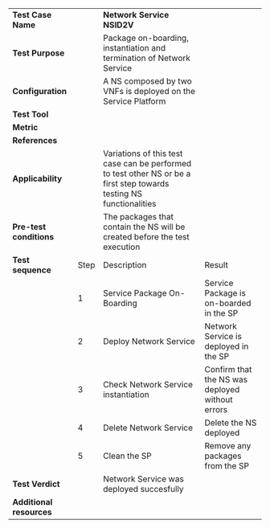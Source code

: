 |||||
| :--- | :--- | :--- | :--- |
| __Test Case Name__ | | __Network Service NSID2V__ | |
| __Test Purpose__ | | Package on-boarding, instantiation and termination of Network Service| |
| __Configuration__ | | A NS composed by two VNFs is deployed on the Service Platform| |
| __Test Tool__ | | | |
| __Metric__ | | | |
| __References__ | |  | |
| __Applicability__ | | Variations of this test case can be performed to test other NS or be a first step towards testing NS functionalities | |
| __Pre-test conditions__ | | The packages that contain the NS will be created before the test execution| |
| __Test sequence__ | Step | Description | Result |
| | 1 | Service Package On-Boarding | Service Package is on-boarded in the SP|
| | 2 | Deploy Network Service | Network Service is deployed in the SP |
| | 3 | Check Network Service instantiation | Confirm that the NS was deployed without errors |
| | 4 | Delete Network Service | Delete the NS deployed |
| | 5 | Clean the SP | Remove any packages from the SP | 
| __Test Verdict__ | | Network Service was deployed succesfully | |
| __Additional resources__ | | | |

